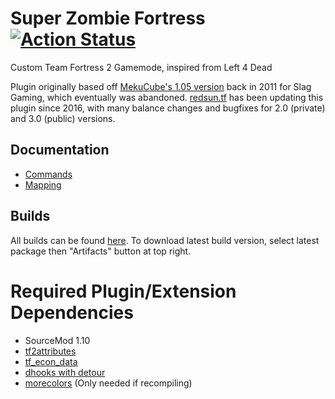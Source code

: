 # Super Zombie Fortress [![Action Status](https://github.com/redsunservers/SuperZombieFortress/workflows/Package/badge.svg)](https://github.com/redsunservers/SuperZombieFortress/actions?query=branch%3Amaster)

Custom Team Fortress 2 Gamemode, inspired from Left 4 Dead

Plugin originally based off [MekuCube's 1.05 version](https://forums.alliedmods.net/showthread.php?p=1467101) back in 2011 for Slag Gaming, which eventually was abandoned.
[redsun.tf](https://redsun.tf/) has been updating this plugin since 2016, with many balance changes and bugfixes for 2.0 (private) and 3.0 (public) versions.

## Documentation
- [Commands](https://github.com/redsunservers/SuperZombieFortress/wiki/Commands)
- [Mapping](https://github.com/redsunservers/SuperZombieFortress/wiki/Mapping-for-Super-Zombie-Fortress)

## Builds
All builds can be found [here](https://github.com/redsunservers/SuperZombieFortress/actions?query=workflow%3APackage+branch%3Amaster).
To download latest build version, select latest package then "Artifacts" button at top right.

# Required Plugin/Extension Dependencies
- SourceMod 1.10
- [tf2attributes](https://forums.alliedmods.net/showthread.php?t=210221)
- [tf_econ_data](https://forums.alliedmods.net/showthread.php?t=315011)
- [dhooks with detour](https://forums.alliedmods.net/showpost.php?p=2588686&postcount=589)
- [morecolors](https://forums.alliedmods.net/showthread.php?t=185016) (Only needed if recompiling)